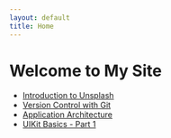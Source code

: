 ```yaml
---
layout: default
title: Home
---
```


# Welcome to My Site

- [Introduction to Unsplash](1/1-introducing.md)
- [Version Control with Git](2/2-git.md)
- [Application Architecture](3/3-app-arch.md)
- [UIKit Basics - Part 1](4/4-uikit.md)
